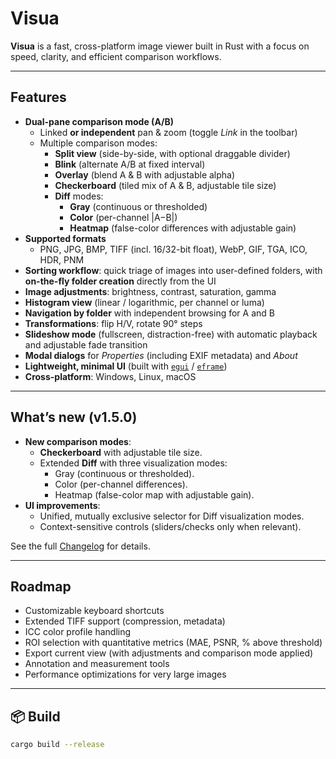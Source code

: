 # Visua

**Visua** is a fast, cross-platform image viewer built in Rust with a focus on speed, clarity, and efficient comparison workflows.

---

## Features

- **Dual-pane comparison mode (A/B)**
  - Linked **or independent** pan & zoom (toggle *Link* in the toolbar)  
  - Multiple comparison modes:  
    - **Split view** (side-by-side, with optional draggable divider)  
    - **Blink** (alternate A/B at fixed interval)  
    - **Overlay** (blend A & B with adjustable alpha)  
    - **Checkerboard** (tiled mix of A & B, adjustable tile size)  
    - **Diff** modes:  
      - **Gray** (continuous or thresholded)  
      - **Color** (per-channel |A−B|)  
      - **Heatmap** (false-color differences with adjustable gain)  
- **Supported formats**  
  - PNG, JPG, BMP, TIFF (incl. 16/32-bit float), WebP, GIF, TGA, ICO, HDR, PNM  
- **Sorting workflow**: quick triage of images into user-defined folders, with **on-the-fly folder creation** directly from the UI  
- **Image adjustments**: brightness, contrast, saturation, gamma  
- **Histogram view** (linear / logarithmic, per channel or luma)  
- **Navigation by folder** with independent browsing for A and B  
- **Transformations**: flip H/V, rotate 90° steps  
- **Slideshow mode** (fullscreen, distraction-free) with automatic playback and adjustable fade transition  
- **Modal dialogs** for *Properties* (including EXIF metadata) and *About*  
- **Lightweight, minimal UI** (built with [`egui`](https://github.com/emilk/egui) / [`eframe`](https://github.com/emilk/egui/tree/master/crates/eframe))  
- **Cross-platform**: Windows, Linux, macOS  

---

## What’s new (v1.5.0)

- **New comparison modes**:  
  - **Checkerboard** with adjustable tile size.  
  - Extended **Diff** with three visualization modes:  
    - Gray (continuous or thresholded).  
    - Color (per-channel differences).  
    - Heatmap (false-color map with adjustable gain).  
- **UI improvements**:  
  - Unified, mutually exclusive selector for Diff visualization modes.  
  - Context-sensitive controls (sliders/checks only when relevant).  

See the full [Changelog](CHANGELOG.md) for details.

---

## Roadmap

- Customizable keyboard shortcuts  
- Extended TIFF support (compression, metadata)  
- ICC color profile handling  
- ROI selection with quantitative metrics (MAE, PSNR, % above threshold)  
- Export current view (with adjustments and comparison mode applied)  
- Annotation and measurement tools  
- Performance optimizations for very large images  

---

## 📦 Build

```bash
cargo build --release
